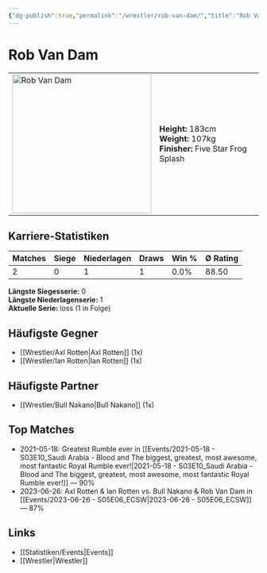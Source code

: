 ```yaml
---
{"dg-publish":true,"permalink":"/wrestler/rob-van-dam/","title":"Rob Van Dam","tags":["wrestler"],"noteIcon":""}
---
```



# Rob Van Dam

<table>
        <tr>
        <td><img src="https://github.com/CptSpaulding1980/choke-slam-wrestling/releases/download/images/Rob_Van_Dam.png" width="280" alt="Rob Van Dam"></td>
        <td>
        <b>Height:</b> 183cm<br>
        <b>Weight:</b> 107kg<br>
        <b>Finisher:</b> Five Star Frog Splash<br>
        </td>
        </tr>
        </table>
        
## Karriere-Statistiken

| Matches | Siege | Niederlagen | Draws | Win % | Ø Rating |
|---------|-------|-------------|-------|-------|-----------|
| 2 | 0 | 1 | 1 | 0.0% | 88.50 |

**Längste Siegesserie:** 0<br>**Längste Niederlagenserie:** 1<br>**Aktuelle Serie:** loss (1 in Folge)


## Häufigste Gegner
- [[Wrestler/Axl Rotten\|Axl Rotten]] (1x)
- [[Wrestler/Ian Rotten\|Ian Rotten]] (1x)

## Häufigste Partner
- [[Wrestler/Bull Nakano\|Bull Nakano]] (1x)

## Top Matches
- 2021-05-18: Greatest Rumble ever in [[Events/2021-05-18 - S03E10_Saudi Arabia - Blood and The biggest, greatest, most awesome, most fantastic Royal Rumble ever!\|2021-05-18 - S03E10_Saudi Arabia - Blood and The biggest, greatest, most awesome, most fantastic Royal Rumble ever!]] — 90%
- 2023-06-26: Axl Rotten & Ian Rotten vs. Bull Nakano & Rob Van Dam in [[Events/2023-06-26 - S05E06_ECSW\|2023-06-26 - S05E06_ECSW]] — 87%

## Links
- [[Statistiken/Events\|Events]]
- [[Wrestler\|Wrestler]]

